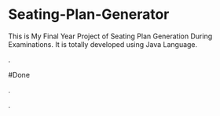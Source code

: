 # Seating-Plan-Generator

This is My Final Year Project of Seating Plan Generation During Examinations. It is totally developed using Java Language.









































































































































































































.





















































#Done










































































































.




































































































































































































































































































































































































































































































.







































